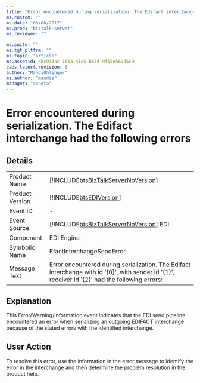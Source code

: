 ```yaml
---
title: "Error encountered during serialization. The Edifact interchange had the following errors | Microsoft Docs"
ms.custom: ""
ms.date: "06/08/2017"
ms.prod: "biztalk-server"
ms.reviewer: ""

ms.suite: ""
ms.tgt_pltfrm: ""
ms.topic: "article"
ms.assetid: ebc933ac-161a-41e5-b67d-9f15e569d5c9
caps.latest.revision: 8
author: "MandiOhlinger"
ms.author: "mandia"
manager: "anneta"
---
```

# Error encountered during serialization. The Edifact interchange had the following errors
## Details  
  
|                 |                                                                                                                                                  |
|-----------------|--------------------------------------------------------------------------------------------------------------------------------------------------|
|  Product Name   |                                [!INCLUDE[btsBizTalkServerNoVersion](../includes/btsbiztalkservernoversion-md.md)]                                |
| Product Version |                                            [!INCLUDE[btsEDIVersion](../includes/btsediversion-md.md)]                                            |
|    Event ID     |                                                                        -                                                                         |
|  Event Source   |                              [!INCLUDE[btsBizTalkServerNoVersion](../includes/btsbiztalkservernoversion-md.md)] EDI                              |
|    Component    |                                                                    EDI Engine                                                                    |
|  Symbolic Name  |                                                            EfactInterchangeSendError                                                             |
|  Message Text   | Error encountered during serialization. The Edifact interchange with id '{0}', with sender id '{1}', receiver id '{2}' had the following errors: |
  
## Explanation  
 This Error/Warning/Information event indicates that the EDI send pipeline encountered an error when serializing an outgoing EDIFACT interchange because of the stated errors with the identified interchange.  
  
## User Action  
 To resolve this error, use the information in the error message to identify the error in the interchange and then determine the problem resolution in the product help.